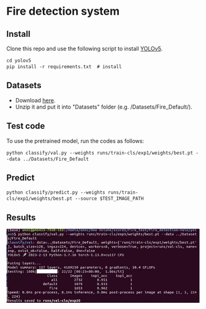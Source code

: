 # Fire detection system

## Install
Clone this repo and use the following script to install [YOLOv5](https://github.com/ultralytics/yolov5.git).
```
cd yolov5
pip install -r requirements.txt  # install
```

## Datasets
- Download [here](https://drive.google.com/file/d/1klIBKVx0eFteGuo8skYaT--wVR48mcY2/view?usp=sharing).
- Unzip it and put it into "Datasets" folder (e.g. /Datasets/Fire_Default/).

## Test code
To use the pretrained model, run the codes as follows:
```
python classify/val.py --weights runs/train-cls/exp1/weights/best.pt --data ../Datasets/Fire_Default

```

## Predict

```
python classify/predict.py --weights runs/train-cls/exp1/weights/best.pt --source $TEST_IMAGE_PATH
```

## Results
![Results](https://github.com/drx770/fire_detection/blob/main/result.png)


